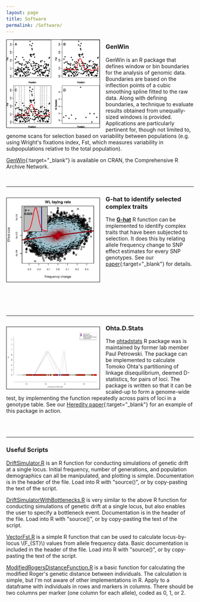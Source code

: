 ```yaml
---
layout: page
title: Software
permalink: /Software/
---
```

<head>
    <script type="text/javascript"
            src="http://cdn.mathjax.org/mathjax/latest/MathJax.js?config=TeX-AMS-MML_HTMLorMML">
    </script>
</head>

<div style="float: left; padding-right: 15px">
    <a><img src="/img/GenWin.jpg" alt="GenWin" title="GenWin" width="250" border="1"></a>
</div>


### GenWin

GenWin is an R package that defines window or bin boundaries for the analysis of genomic data. Boundaries are based on the inflection points of a cubic smoothing spline fitted to the raw data. Along with defining boundaries, a technique to evaluate results obtained from unequally-sized windows is provided. Applications are particularly pertinent for, though not limited to, genome scans for selection based on variability between populations (e.g. using Wright's fixations index, Fst, which measures variability in subpopulations relative to the total population).

[GenWin](http://cran.r-project.org/web/packages/GenWin/index.html){:target="_blank"} is available on CRAN, the Comprehensive R Archive Network.

<br>


-----------------------------------------

<div style="float: left; padding-right: 15px; padding-top: 15px">
    <a><img src="/img/Ghat.png" alt="Ghat" title="D'2_IS" width="250" border="1"></a>
</div>


### G-hat to identify selected complex traits
The [**G-hat**](http://github.com/timbeissinger/ComplexSelection) R function can be implemented to identify complex traits that have been subjected to selection. It does this by relating allele frequency change to SNP effect estimates for every SNP genotypes. See our [paper](http://www.genetics.org/content/early/2018/03/14/genetics.118.300857){:target="_blank"} for details.

<br>
<br>
<br>
<br>
<br>
<br>

-----------------------------------------
<div style="float: left; padding-right: 15px; padding-top: 15px">
    <a><img src="/img/Figure4C.jpg" alt="D'2_IS" title="D'2_IS" width="250" border="1"></a>
</div>

### Ohta.D.Stats
The [ohtadstats](https://cran.r-project.org/web/packages/ohtadstats/index.html) R package was is maintained by former lab member Paul Petrowski. The package can be implemented to calculate Tomoko Ohta's partitioning of linkage disequilibrium, deemed D-statistics, for pairs of loci. The package is written so that it can be scaled-up to form a genome-wide test, by implementing the function repeatedly across pairs of loci in a genotype table. See our [Heredity paper](http://www.nature.com/hdy/journal/vaop/ncurrent/abs/hdy201581a.html){:target="_blank"} for an example of this package in action.

<br>
<br>

-----------------------------------------

### Useful Scripts
[DriftSimulator.R](http://beissingerlab.github.io/docs/DriftSimulator.R) is an R function for conducting simulations of genetic drift at a single locus. Initial frequency, number of generations, and population demographics can all be manipulated, and plotting is simple. Documentation is in the header of the file. Load into R with "source()", or by copy-pasting the text of the script.

[DriftSimulatorWithBottlenecks.R](http://beissingerlab.github.io/docs/DriftSimulatorWithBottlenecks.R) is very similar to the above R function for conducting simulations of genetic drift at a single locus, but also enables the user to specify a bottleneck event. Documentation is in the header of the file. Load into R with "source()", or by copy-pasting the text of the script.

[VectorFst.R](http://beissingerlab.github.io/docs/vectorFst.R) is a simple R function that can be used to calculate locus-by-locus \\(F_{ST}\\) values from allele frequency data. Basic documentation is included in the header of the file. Load into R with "source()", or by copy-pasting the text of the script.

[ModifiedRogersDistanceFunction.R](http://beissingerlab.github.io/docs/ModifiedRogersDistanceFunction.R) is a basic function for calculating the modified Roger's genetic distance between individuals. The calculation is simple, but I'm not aware of other implementations in R. Apply to a dataframe with individuals in rows and markers in columns. There should be two columns per marker (one column for each allele), coded as 0, 1, or 2. 
